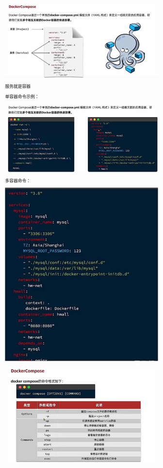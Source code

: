  ![image-20241123191655478](5%20DockerCompose.assets/image-20241123191655478-173702054431533.png)

服务就是容器



单容器命令示例：

 ![image-20241123191810879](5%20DockerCompose.assets/image-20241123191810879-173702054739634.png)



多容器命令：

 ![image-20241123191928507](5%20DockerCompose.assets/image-20241123191928507-173702054959235.png)



![image-20241123192429618](5%20DockerCompose.assets/image-20241123192429618-173702055228136.png)